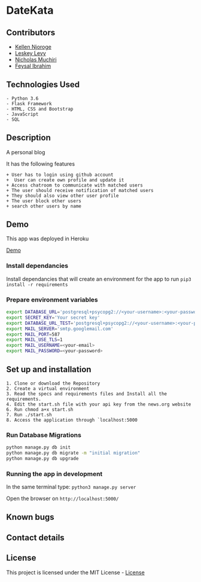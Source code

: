 # DateKata

## Contributors

+ [Kellen Njoroge](https://github.com/KellenNjoroge)
+ [Leskey Levy](https://github.com/leskeylevy)
+ [Nicholas Muchiri](https://github.com/Nicholas-muchiri)
+ [Feysal Ibrahim](https://github.com/feysal-Ibrahim)
## Technologies Used

    - Python 3.6
    - Flask Framework
    - HTML, CSS and Bootstrap
    - JavaScript
    - SQL

## Description
A personal blog

It has the following features

    + User has to login using github account
    +  User can create own profile and update it
    + Access chatroom to communicate with matched users
    + The user should receive notification of matched users
    + They should also view other user profile
    + The user block other users
    + search other users by name




## Demo
This app was deployed in Heroku

[Demo](https://datekata.herokuapp.com/)

### Install dependancies
Install dependancies that will create an environment for the app to run
`pip3 install -r requirements`


### Prepare environment variables
```bash
export DATABASE_URL='postgresql+psycopg2://<your-username>:<your-password>@localhost/carblog'
export SECRET_KEY='Your secret key'
export DATABASE_URL_TEST='postgresql+psycopg2://<your-username>:<your-password>@localhost/carblog_test'
export MAIL_SERVER='smtp.googlemail.com'
export MAIL_PORT=587
export MAIL_USE_TLS=1
export MAIL_USERNAME=<your-email>
export MAIL_PASSWORD=<your-password>
```

## Set up and installation

    1. Clone or download the Repository
    2. Create a virtual environment
    3. Read the specs and requirements files and Install all the requirements.
    4. Edit the start.sh file with your api key from the news.org website
    6. Run chmod a+x start.sh
    7. Run ./start.sh
    8. Access the application through `localhost:5000

### Run Database Migrations
```bash
python manage.py db init
python manage.py db migrate -m "initial migration"
python manage.py db upgrade
```
### Running the app in development
In the same terminal type:
`python3 manage.py server`

Open the browser on `http://localhost:5000/`

## Known bugs



## Contact details


## License

This project is licensed under the MIT License - [License](LICENSE)
